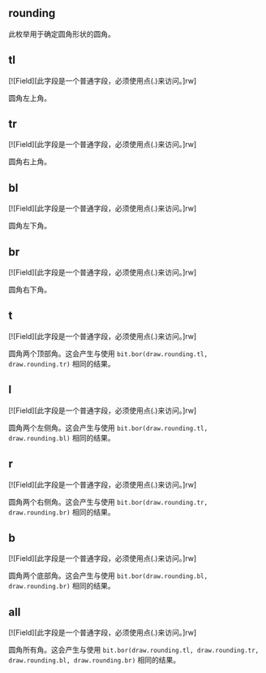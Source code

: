 ## rounding

此枚举用于确定圆角形状的圆角。

## tl

[![Field][此字段是一个普通字段，必须使用点(.)来访问。]rw]

圆角左上角。

## tr

[![Field][此字段是一个普通字段，必须使用点(.)来访问。]rw]

圆角右上角。

## bl

[![Field][此字段是一个普通字段，必须使用点(.)来访问。]rw]

圆角左下角。

## br

[![Field][此字段是一个普通字段，必须使用点(.)来访问。]rw]

圆角右下角。

## t

[![Field][此字段是一个普通字段，必须使用点(.)来访问。]rw]

圆角两个顶部角。这会产生与使用 `bit.bor(draw.rounding.tl, draw.rounding.tr)` 相同的结果。

## l

[![Field][此字段是一个普通字段，必须使用点(.)来访问。]rw]

圆角两个左侧角。这会产生与使用 `bit.bor(draw.rounding.tl, draw.rounding.bl)` 相同的结果。

## r

[![Field][此字段是一个普通字段，必须使用点(.)来访问。]rw]

圆角两个右侧角。这会产生与使用 `bit.bor(draw.rounding.tr, draw.rounding.br)` 相同的结果。

## b

[![Field][此字段是一个普通字段，必须使用点(.)来访问。]rw]

圆角两个底部角。这会产生与使用 `bit.bor(draw.rounding.bl, draw.rounding.br)` 相同的结果。

## all

[![Field][此字段是一个普通字段，必须使用点(.)来访问。]rw]

圆角所有角。这会产生与使用 `bit.bor(draw.rounding.tl, draw.rounding.tr, draw.rounding.bl, draw.rounding.br)` 相同的结果。